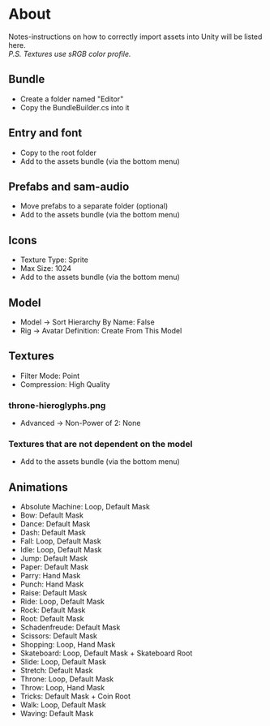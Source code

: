 # About
Notes-instructions on how to correctly import assets into Unity will be listed here.   
*P.S. Textures use sRGB color profile.*

## Bundle

* Create a folder named "Editor"
* Copy the BundleBuilder.cs into it

## Entry and font

* Copy to the root folder
* Add to the assets bundle (via the bottom menu)

## Prefabs and sam-audio

* Move prefabs to a separate folder (optional)
* Add to the assets bundle (via the bottom menu)

## Icons

* Texture Type: Sprite
* Max Size: 1024
* Add to the assets bundle (via the bottom menu)

## Model

* Model -> Sort Hierarchy By Name: False
* Rig -> Avatar Definition: Create From This Model

## Textures

* Filter Mode: Point
* Compression: High Quality

### throne-hieroglyphs.png
* Advanced -> Non-Power of 2: None

### Textures that are not dependent on the model
* Add to the assets bundle (via the bottom menu)

## Animations

* Absolute Machine: Loop, Default Mask
* Bow: Default Mask
* Dance: Default Mask
* Dash: Default Mask
* Fall: Loop, Default Mask
* Idle: Loop, Default Mask
* Jump: Default Mask
* Paper: Default Mask
* Parry: Hand Mask
* Punch: Hand Mask
* Raise: Default Mask
* Ride: Loop, Default Mask
* Rock: Default Mask
* Root: Default Mask
* Schadenfreude: Default Mask
* Scissors: Default Mask
* Shopping: Loop, Hand Mask
* Skateboard: Loop, Default Mask + Skateboard Root
* Slide: Loop, Default Mask
* Stretch: Default Mask
* Throne: Loop, Default Mask
* Throw: Loop, Hand Mask
* Tricks: Default Mask + Coin Root
* Walk: Loop, Default Mask
* Waving: Default Mask